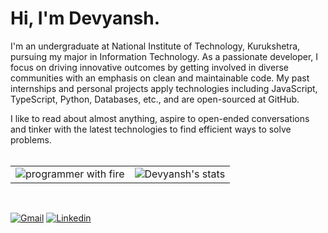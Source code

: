 # Hi, I'm Devyansh.

I'm an undergraduate at National Institute of Technology, Kurukshetra, pursuing my major in Information Technology. As a passionate developer, I focus on driving innovative outcomes by getting involved in diverse communities with an emphasis on clean and maintainable code. My past internships and personal projects apply technologies including JavaScript, TypeScript, Python, Databases, etc., and are open-sourced at GitHub.

I like to read about almost anything, aspire to open-ended conversations and tinker with the latest technologies to find efficient ways to solve problems.
<br><br>

<table>
  <tr>
    <td>
      <img src="https://media.giphy.com/media/13HgwGsXF0aiGY/giphy.gif" alt="programmer with fire" >
    </td>
    <td>
      <img src="https://github-readme-stats.vercel.app/api?username=thedevyansh&show_icons=true&count_private=true&include_all_commits=true&hide_border=true&theme=merko" alt="Devyansh's stats" >
    </td>
   </tr> 
</table>
<br>


[![Gmail](https://img.shields.io/badge/-Gmail-c14438?style=flat&logo=Gmail&logoColor=white)](mailto:schawla333333@gmail.com)
[![Linkedin](https://img.shields.io/badge/-LinkedIn-blue?style=flat&logo=Linkedin&logoColor=white)](https://www.linkedin.com/in/devyanshchawla)
